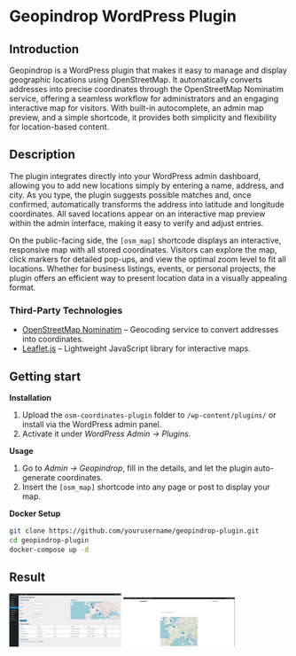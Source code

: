 # Geopindrop WordPress Plugin

## Introduction
Geopindrop is a WordPress plugin that makes it easy to manage and display geographic locations using OpenStreetMap. It automatically converts addresses into precise coordinates through the OpenStreetMap Nominatim service, offering a seamless workflow for administrators and an engaging interactive map for visitors. With built-in autocomplete, an admin map preview, and a simple shortcode, it provides both simplicity and flexibility for location-based content.

## Description
The plugin integrates directly into your WordPress admin dashboard, allowing you to add new locations simply by entering a name, address, and city. As you type, the plugin suggests possible matches and, once confirmed, automatically transforms the address into latitude and longitude coordinates. All saved locations appear on an interactive map preview within the admin interface, making it easy to verify and adjust entries.  

On the public-facing side, the `[osm_map]` shortcode displays an interactive, responsive map with all stored coordinates. Visitors can explore the map, click markers for detailed pop-ups, and view the optimal zoom level to fit all locations. Whether for business listings, events, or personal projects, the plugin offers an efficient way to present location data in a visually appealing format.

### Third-Party Technologies
- <a href="https://nominatim.openstreetmap.org/" >OpenStreetMap Nominatim</a> – Geocoding service to convert addresses into coordinates.
- <a href="https://leafletjs.com/">Leaflet.js</a> – Lightweight JavaScript library for interactive maps.

## Getting start
**Installation**
1. Upload the `osm-coordinates-plugin` folder to `/wp-content/plugins/` or install via the WordPress admin panel.  
2. Activate it under *WordPress Admin → Plugins*.

**Usage**
1. Go to *Admin → Geopindrop*, fill in the details, and let the plugin auto-generate coordinates.  
2. Insert the `[osm_map]` shortcode into any page or post to display your map.

**Docker Setup**
```bash
git clone https://github.com/yourusername/geopindrop-plugin.git
cd geopindrop-plugin
docker-compose up -d
```
## Result
<img src="docs/img/geopindrop-backoffice.png" width="40%">
<img src="docs/img/geopindrop-shortcode.png" width="40%">
